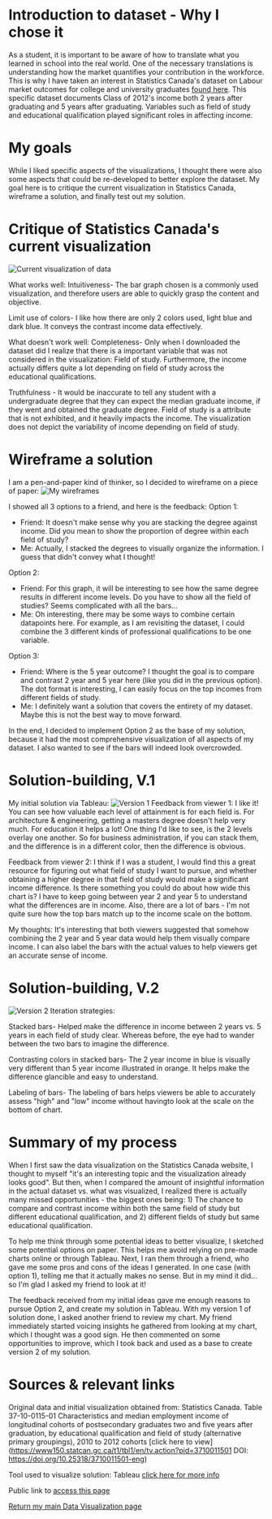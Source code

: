 # Introduction to dataset - Why I chose it
As a student, it is important to be aware of how to translate what you learned in school into the real world. One of the necessary translations is understanding how the market quantifies your contribution in the workforce. This is why I have taken an interest in Statistics Canada's dataset on Labour market outcomes for college and university graduates [found here](https://www150.statcan.gc.ca/n1/pub/71-607-x/71-607-x2019031-eng.htm). This specific dataset documents Class of 2012's income both 2 years after graduating and 5 years after graduating. Variables such as field of study and educational qualification played significant roles in affecting income. 

# My goals
While I liked specific aspects of the visualizations, I thought there were also some aspects that could be re-developed to better explore the dataset. My goal here is to critique the current visualization in Statistics Canada, wireframe a solution, and finally test out my solution. 

# Critique of Statistics Canada's current visualization
![Current visualization of data](https://i.ibb.co/mBdsY5Q/Income-original-graph.jpg)

What works well: 
Intuitiveness- The bar graph chosen is a commonly used visualization, and therefore users are able to quickly grasp the content and objective. 

Limit use of colors- I like how there are only 2 colors used, light blue and dark blue. It conveys the contrast income data effectively.

What doesn't work well:
Completeness- Only when I downloaded the dataset did I realize that there is a important variable that was not considered in the visualization: Field of study. Furthermore, the income actually differs quite a lot depending on field of study across the educational qualifications.

Truthfulness - It would be inaccurate to tell any student with a undergraduate degree that they can expect the median graduate income, if they went and obtained the graduate degree. Field of study is a attribute that is not exhibited, and it heavily impacts the income. The visualization does not depict the variability of income depending on field of study. 

# Wireframe a solution
I am a pen-and-paper kind of thinker, so I decided to wireframe on a piece of paper:
![My wireframes](https://i.ibb.co/QYnPrcy/IMG-0450.jpg)

I showed all 3 options to a friend, and here is the feedback: 
Option 1:
- Friend: It doesn't make sense why you are stacking the degree against income. Did you mean to show the proportion of degree within each field of study? 
- Me: Actually, I stacked the degrees to visually organize the information. I guess that didn't convey what I thought!

Option 2: 
- Friend: For this graph, it will be interesting to see how the same degree results in different income levels. Do you have to show all the field of studies? Seems complicated with all the bars...
- Me: Oh interesting, there may be some ways to combine certain datapoints here. For example, as I am revisiting the dataset, I could combine the 3 different kinds of professional qualifications to be one variable. 

Option 3: 
- Friend: Where is the 5 year outcome? I thought the goal is to compare and contrast 2 year and 5 year here (like you did in the previous option). The dot format is interesting, I can easily focus on the top incomes from different fields of study. 
- Me: I definitely want a solution that covers the entirety of my dataset. Maybe this is not the best way to move forward. 

In the end, I decided to implement Option 2 as the base of my solution, because it had the most comprehensive visualization of all aspects of my dataset. I also wanted to see if the bars will indeed look overcrowded. 

# Solution-building, V.1
My initial solution via Tableau: 
![Version 1](LabourMarket_V1.png)
Feedback from viewer 1: I like it! You can see how valuable each level of attainment is for each field is. For architecture & engineering, getting a masters degree doesn't help very much. For education it helps a lot! One thing I'd like to see, is the 2 levels overlay one another. So for business administration, if you can stack them, and the difference is in a different color, then the difference is obvious. 

Feedback from viewer 2: I think if I was a student, I would find this a great resource for figuring out what field of study I want to pursue, and whether obtaining a higher degree in that field of study would make a significant income difference. Is there something you could do about how wide this chart is? I have to keep going between year 2 and year 5 to understand what the differences are in income. Also, there are a lot of bars - I'm not quite sure how the top bars match up to the income scale on the bottom. 

My thoughts: It's interesting that both viewers suggested that somehow combining the 2 year and 5 year data would help them visually compare income. I can also label the bars with the actual values to help viewers get an accurate sense of income. 

# Solution-building, V.2
![Version 2](LabourMarket_V2.png)
Iteration strategies: 

Stacked bars- Helped make the difference in income between 2 years vs. 5 years in each field of study clear. Whereas before, the eye had to wander between the two bars to imagine the difference. 

Contrasting colors in stacked bars- The 2 year income in blue is visually very different than 5 year income illustrated in orange. It helps make the difference glancible and easy to understand.

Labeling of bars- The labeling of bars helps viewers be able to accurately assess "high" and "low" income without havingto look at the scale on the bottom of chart. 

# Summary of my process 
When I first saw the data visualization on the Statistics Canada website, I thought to myself "it's an interesting topic and the visualization already looks good". But then, when I compared the amount of insightful information in the actual dataset vs. what was visualized, I realized there is actually many missed opportunities - the biggest ones being: 1) The chance to compare and contrast income within both the same field of study but different educational qualification, and 2) different fields of study but same educational qualification. 

To help me think through some potential ideas to better visualize, I sketched some potential options on paper. This helps me avoid relying on pre-made charts online or through Tableau. Next, I ran them through a friend, who gave me some pros and cons of the ideas I generated. In one case (with option 1), telling me that it actually makes no sense. But in my mind it did... so I'm glad I asked my friend to look at it! 

The feedback received from my initial ideas gave me enough reasons to pursue Option 2, and create my solution in Tableau. With my version 1 of solution done, I asked another friend to review my chart. My friend immediately started voicing insights he gathered from looking at my chart, which I thought was a good sign. He then commented on some opportunities to improve, which I took back and used as a base to create version 2 of my solution.

# Sources & relevant links
Original data and initial visualization obtained from: 
Statistics Canada. Table 37-10-0115-01 Characteristics and median employment income of longitudinal cohorts of postsecondary graduates two and five years after graduation, by educational qualification and field of study (alternative primary groupings), 2010 to 2012 cohorts [click here to view](https://www150.statcan.gc.ca/t1/tbl1/en/tv.action?pid=3710011501 DOI: https://doi.org/10.25318/3710011501-eng)

Tool used to visualize solution: Tableau [click here for more info](https://www.tableau.com/)

Public link to [access this page](https://eileenowang.github.io/LabourMarketOutcomes/)

[Return my main Data Visualization page](https://eileenowang.github.io/data-visualization/)

